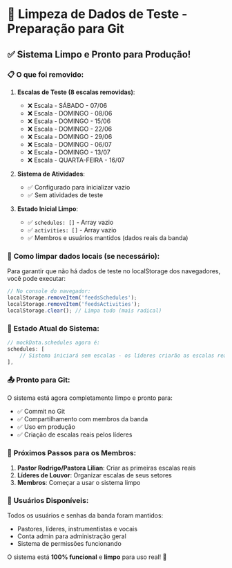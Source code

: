 # 🧹 Limpeza de Dados de Teste - Preparação para Git

## ✅ **Sistema Limpo e Pronto para Produção!**

### 📋 **O que foi removido:**

1. **Escalas de Teste (8 escalas removidas)**:
   - ❌ Escala - SÁBADO - 07/06
   - ❌ Escala - DOMINGO - 08/06  
   - ❌ Escala - DOMINGO - 15/06
   - ❌ Escala - DOMINGO - 22/06
   - ❌ Escala - DOMINGO - 29/06
   - ❌ Escala - DOMINGO - 06/07
   - ❌ Escala - DOMINGO - 13/07
   - ❌ Escala - QUARTA-FEIRA - 16/07

2. **Sistema de Atividades**:
   - ✅ Configurado para inicializar vazio
   - ✅ Sem atividades de teste

3. **Estado Inicial Limpo**:
   - ✅ `schedules: []` - Array vazio
   - ✅ `activities: []` - Array vazio
   - ✅ Membros e usuários mantidos (dados reais da banda)

### 🔧 **Como limpar dados locais (se necessário):**

Para garantir que não há dados de teste no localStorage dos navegadores, você pode executar:

```javascript
// No console do navegador:
localStorage.removeItem('feedsSchedules');
localStorage.removeItem('feedsActivities');
localStorage.clear(); // Limpa tudo (mais radical)
```

### 🚀 **Estado Atual do Sistema:**

```javascript
// mockData.schedules agora é:
schedules: [
    // Sistema iniciará sem escalas - os líderes criarão as escalas reais aqui
],
```

### 📤 **Pronto para Git:**

O sistema está agora completamente limpo e pronto para:
- ✅ Commit no Git
- ✅ Compartilhamento com membros da banda
- ✅ Uso em produção
- ✅ Criação de escalas reais pelos líderes

### 🎯 **Próximos Passos para os Membros:**

1. **Pastor Rodrigo/Pastora Lilian**: Criar as primeiras escalas reais
2. **Líderes de Louvor**: Organizar escalas de seus setores
3. **Membros**: Começar a usar o sistema limpo

### 🔐 **Usuários Disponíveis:**

Todos os usuários e senhas da banda foram mantidos:
- Pastores, líderes, instrumentistas e vocais
- Conta admin para administração geral
- Sistema de permissões funcionando

O sistema está **100% funcional** e **limpo** para uso real! 🎉 